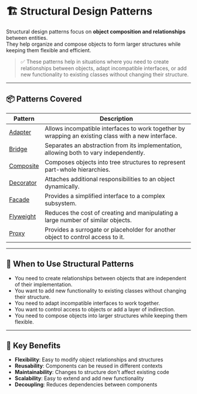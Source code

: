 # 🏗️ Structural Design Patterns

Structural design patterns focus on **object composition and relationships** between entities.  
They help organize and compose objects to form larger structures while keeping them flexible and efficient.

> ✅ These patterns help in situations where you need to create relationships between objects, adapt incompatible interfaces, or add new functionality to existing classes without changing their structure.

---

## 📦 Patterns Covered

| Pattern            | Description |
|--------------------|-------------|
| [Adapter](./AdapterPattern)          | Allows incompatible interfaces to work together by wrapping an existing class with a new interface. |
| [Bridge](./BridgePattern)     | Separates an abstraction from its implementation, allowing both to vary independently. |
| [Composite](./CompositePattern) | Composes objects into tree structures to represent part-whole hierarchies. |
| [Decorator](./DecoratorPattern)              | Attaches additional responsibilities to an object dynamically. |
| [Facade](./FacadePattern)          | Provides a simplified interface to a complex subsystem. |
| [Flyweight](./FlyweightPattern)          | Reduces the cost of creating and manipulating a large number of similar objects. |
| [Proxy](./ProxyPattern)          | Provides a surrogate or placeholder for another object to control access to it. |

---

## 🧠 When to Use Structural Patterns

- You need to create relationships between objects that are independent of their implementation.
- You want to add new functionality to existing classes without changing their structure.
- You need to adapt incompatible interfaces to work together.
- You want to control access to objects or add a layer of indirection.
- You need to compose objects into larger structures while keeping them flexible.

---

## 🔧 Key Benefits

- **Flexibility**: Easy to modify object relationships and structures
- **Reusability**: Components can be reused in different contexts
- **Maintainability**: Changes to structure don't affect existing code
- **Scalability**: Easy to extend and add new functionality
- **Decoupling**: Reduces dependencies between components 